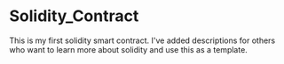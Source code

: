 # Solidity_Contract
This is my first solidity smart contract. I've added descriptions for others who want to learn more about solidity and use this as a template.
